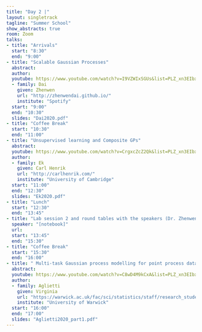 ```yaml
---
title: "Day 2 |"
layout: singletrack
tagline: "Summer School"
show_abstracts: true
room: Zoom
talks:
- title: "Arrivals"
  start: "8:30"
  end: "9:00"
- title: "Scalable Gaussian Processes"
  abstract:
  author:
  youtube: https://www.youtube.com/watch?v=I9VZWIxSGUs&list=PLZ_xn3EIbxZHynuWRdYp4WDtpKm5Xo9Ge&index=3
  - family: Dai
    given: Zhenwen
    url: "http://zhenwendai.github.io/"
    institute: "Spotify"
  start: "9:00"
  end: "10:30"
  slides: "Dai2020.pdf"
- title: "Coffee Break"
  start: "10:30"
  end: "11:00"
- title: "Unsupervised learning and Composite GPs"
  abstract:
  youtube: https://www.youtube.com/watch?v=CrgxcZcZ2Qk&list=PLZ_xn3EIbxZHynuWRdYp4WDtpKm5Xo9Ge&index=4
  author:
  - family: Ek
    given: Carl Henrik
    url: "http://carlhenrik.com/"
    institute: "University of Cambridge"
  start: "11:00"
  end: "12:30"
  slides: "Ek2020.pdf"
- title: "Lunch"
  start: "12:30"
  end: "13:45"
- title: "Lab session 2 and round tables with the speakers (Dr. Zhenwen Dai and Dr. Carl Henrik Ek)"
  speaker: "[notebook]"
  url:
  start: "13:45"
  end: "15:30"
- title: "Coffee Break"
  start: "15:30"
  end: "16:00"
- title: " Multi-task Gaussian process modelling for point process data"
  abstract:
  youtube: https://www.youtube.com/watch?v=C8wD4M9kCxA&list=PLZ_xn3EIbxZHynuWRdYp4WDtpKm5Xo9Ge&index=5
  author:
  - family: Aglietti
    given: Virginia
    url: "https://warwick.ac.uk/fac/sci/statistics/staff/research_students/aglietti/"
    institute: "University of Warwick"
  start: "16:00"
  end: "17:00"
  slides: "Aglietti2020_part1.pdf"
---
```

